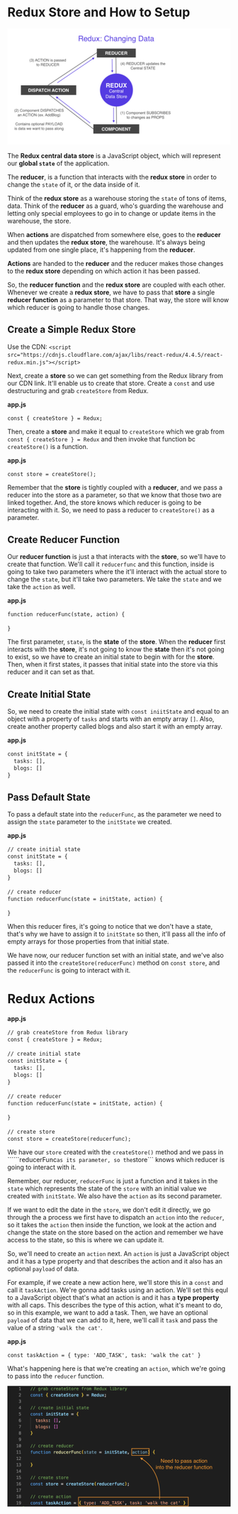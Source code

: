 # Redux Store and How to Setup

<kbd>![alt text](img/reduxchangedata.png "screenshot")</kbd>

The **Redux central data store** is a JavaScript object, which will represent our **global ```state```** of the application.

The **reducer**, is a function that interacts with the **redux store** in order to change the ```state``` of it, or the data inside of it.

Think of the **redux store** as a warehouse storing the ```state``` of tons of items, data. Think of the **reducer** as a guard, who's guarding the warehouse and letting only special employees to go in to change or update items in the warehouse, the store.

When **actions** are dispatched from somewhere else, goes to the **reducer** and then updates the **redux store**, the warehouse. It's always being updated from one single place, it's happening from the **reducer**.

**Actions** are handed to the **reducer** and the reducer makes those changes to the **redux store** depending on which action it has been passed. 

So, the **reducer function** and the **redux store** are coupled with each other. Whenever we create a **redux store**, we have to pass that **store** a single **reducer function** as a parameter to that store. That way, the store will know which reducer is going to handle those changes.

## Create a Simple Redux Store

Use the CDN: ```<script src="https://cdnjs.cloudflare.com/ajax/libs/react-redux/4.4.5/react-redux.min.js"></script>```

Next, create a **store** so we can get something from the Redux library from our CDN link. It'll enable us to create that store. Create a ```const``` and use destructuring and grab ```createStore``` from Redux. 

**app.js**
```
const { createStore } = Redux;
```

Then, create a **store** and make it equal to ```createStore``` which we grab from ```const { createStore } = Redux``` and then invoke that function bc ```createStore()``` is a function.

**app.js**
```
const store = createStore();
```

Remember that the **store** is tightly coupled with a **reducer**, and we pass a reducer into the store as a parameter, so that we know that those two are linked together. And, the store knows which reducer is going to be interacting with it. So, we need to pass a reducer to ```createStore()``` as a parameter.

## Create Reducer Function

Our **reducer function** is just a that interacts with the **store**, so we'll have to create that function. We'll call it ```reducerfunc``` and this function, inside is going to take two parameters where the it'll interact with the actual store to change the ```state```, but it'll take two parameters. We take the ```state``` and we take the ```action``` as well.

**app.js**
```
function reducerFunc(state, action) {

}
```

The first parameter, ```state```, is the **state** of the **store**. When the **reducer** first interacts with the **store**, it's not going to know the **state** then it's not going to exist, so we have to create an initial state to begin with for the **store**. Then, when it first states, it passes that initial state into the store via this reducer and it can set as that.

## Create Initial State

So, we need to create the initial state with ```const iniitState``` and equal to an object with a property of ```tasks``` and starts with an empty array ```[]```. Also, create another property called blogs and also start it with an empty array.

**app.js**
```
const initState = {
  tasks: [],
  blogs: []
}
```

## Pass Default State

To pass a default state into the ```reducerFunc```, as the parameter we need to assign the ```state``` parameter to the ```initState``` we created.

**app.js**
```
// create initial state
const initState = {
  tasks: [],
  blogs: []
}

// create reducer
function reducerFunc(state = initState, action) {

}
```

When this reducer fires, it's going to notice that we don't have a state, that's why we have to assign it to ```initState``` so then, it'll pass all the info of empty arrays for those properties from that initial state.

We have now, our reducer function set with an initial state, and we've also passed it into the ```createStore(reducerFunc)``` method on ```const store```, and the ```reducerFunc``` is going to interact with it.

# Redux Actions

**app.js**
```
// grab createStore from Redux library
const { createStore } = Redux;

// create initial state
const initState = {
  tasks: [],
  blogs: []
}

// create reducer
function reducerFunc(state = initState, action) {

}

// create store
const store = createStore(reducerfunc);
```

We have our ```store``` created with the ```createStore()``` method and we pass in ``````reducerFunc``` as its parameter, so the ```store``` knows which reducer is going to interact with it.

Remember, our reducer, ```reducerFunc``` is just a function and it takes in the ```state``` which represents the state of the ```store``` with an initial value we created with ```initState```. We also have the ```action``` as its second parameter.

If we want to edit the date in the ```store```, we don't edit it directly, we go through the a process we first have to dispatch an ```action``` into the ```reducer```, so it takes the ```action``` then inside the function, we look at the action and change the state on the store based on the action and remember we have access to the state, so this is where we can update it.

So, we'll need to create an ```action``` next. An ```action``` is just a JavaScript object and it has a type property and that describes the action and it also has an optional ```payload``` of data. 

For example, if we create a new action here, we'll store this in a ```const``` and call it ```taskAction```. We're gonna add tasks using an action. We'll set this equl to a JavaScript object that's what an action is and it has a **type property** with all caps. This describes the type of this action, what it's meant to do, so in this example, we want to add a task. Then, we have an optional ```payload``` of data that we can add to it, here, we'll call it ```task``` and pass the value of a string ```'walk the cat'```.

**app.js**
```
const taskAction = { type: 'ADD_TASK', task: 'walk the cat' }
```

What's happening here is that we're creating an ```action```, which we're going to pass into the ```reducer``` function.

<kbd>![alt text](img/action.png "screenshot")</kbd>